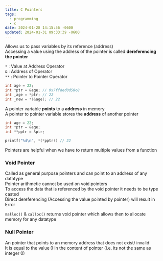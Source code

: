 ```yaml
---
title: C Pointers
tags:
  - programming
  - c
date: 2024-01-28 14:15:56 -0600
updated: 2024-01-31 09:33:39 -0600
---
```


Allows us to pass variables by its reference (address)  
Accessing a value using the address of the pointer is called **dereferencing the pointer**

`*` : Value at Address Operator  
`&` : Address of Operator  
`**` : Pointer to Pointer Operator

````c
int age = 22;
int *ptr = &age; // 0x7ffded0d58c8
int _age = *ptr; // 22
int _new = *(&age); // 22
````

A pointer variable **points** to a **address** in memory  
A pointer to pointer variable stores the **address** of another pointer

````c
int age = 22;
int *ptr = &age;
int **pptr = &ptr;

printf("%d\n", *(*pptr)) // 22
````

Pointers are helpful when we have to return multiple values from a function

### Void Pointer

Called as general purpose pointers and can point to an address of any datatype  
Pointer arithmetic cannot be used on void pointers  
To access the data that is referenced by the void pointer it needs to be type casted  
Direct dereferencing (Accessing the value pointed by pointer) will result in Error

`malloc()` & `calloc()` returns void pointer which allows then to allocate memory for any datatype

### Null Pointer

An pointer that points to an memory address that does not exist/ invalid  
It is equal to the value 0 in the content of pointer (i.e. its not the same as integer 0)
